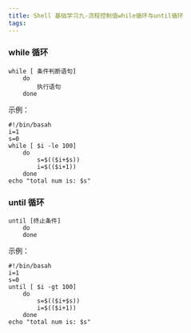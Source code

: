 ```yaml
---
title: Shell 基础学习九-流程控制值while循环与until循环
tags:
---
```



### while 循环

```
while [ 条件判断语句]
    do
        执行语句
    done
```


示例：


```
#!/bin/basah
i=1
s=0
while [ $i -le 100]
    do
        s=$(($i+$s))
        i=$(($i+1))
    done
echo "total num is: $s"
```



### until 循环


```
until [终止条件]
    do
    done
```


示例：

```
#!/bin/basah
i=1
s=0
until [ $i -gt 100]
    do
        s=$(($i+$s))
        i=$(($i+1))
    done
echo "total num is: $s"
```